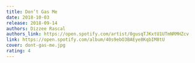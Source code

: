 ```yaml
---
title: Don’t Gas Me
date: 2018-10-03
release: 2018-09-14
authors: Dizzee Rascal
authors_link: https://open.spotify.com/artist/0gusqTJKxtU1UTmNRMHZcv
link: https://open.spotify.com/album/40s9ebO3BAEye8KqbIM8tU
cover: dont-gas-me.jpg
rating: 4
---
```

